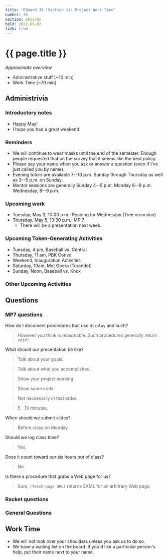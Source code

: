 ```yaml
---
title: "EBoard 35 (Section 1): Project Work Time"
number: 35
section: eboards
held: 2022-05-02
link: true
---
```

# {{ page.title }}

_Approximate overview_

* Administrative stuff [~10 min]
* Work Time [~70 min]

Administrivia
-------------

### Introductory notes

* Happy May!
* I hope you had a great weekend.

### Reminders

* We will continue to wear masks until the end of the semester.  Enough
  people requested that on the survey that it seems like the best policy.
* Please say your name when you ask or answer a question (even if I've
  just called you by name).
* Evening tutors are available 7--10 p.m. Sunday through Thursday as
  well as 3--5 p.m. on Sunday.
* Mentor sessions are generally Sunday 4--5 p.m.  Monday 8--9 p.m.  
  Wednesday, 8--9 p.m.

### Upcoming work

* Tuesday, May 3, 10:00 p.m.: Reading for Wednesday (Tree recursion)
* Thursday, May 5, 10:30 p.m.: MP 7
    * There will be a presentation next week.

### Upcoming Token-Generating Activities

* Tuesday, 4 pm, Baseball vs. Central
* Thursday, 11 am, PBK Convo
* Weekend, Inauguration Activities
* Saturday, 10am, Met Opera (Turandot)
* Sunday, Noon, Baseball vs. Knox

### Other Upcoming Activities

Questions
---------

### MP7 questions

How do I document procedures that use `display` and such?

> However you think is reasonable.  Such procedures generally return `void?`

What should our presentation be like?

> Talk about your goals.

> Talk about what you accomplished.

> Show your project working.

> Show some code.

> Not necessarily in that order.

> 5--10 minutes.

When should we submit slides?

> Before class on Monday.

Should we log class time?

> Yes.

Does it count toward our six hours out of class?

> No.

Is there a procedure that grabs a Web page for us?

> Sure, `(fetch-page URL)` returns SXML for an arbitrary Web page.

### Racket questions

### General Questions

Work Time
---------

* We will not look over your shoulders unless you ask us to do so.
* We have a waiting list on the board.  If you'd like a particular
  person's help, put their name next to your name.
